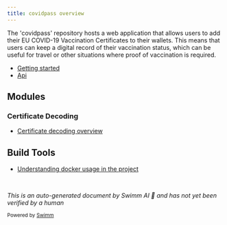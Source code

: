 ```yaml
---
title: covidpass overview
---
```

The 'covidpass' repository hosts a web application that allows users to add their EU COVID-19 Vaccination Certificates to their wallets. This means that users can keep a digital record of their vaccination status, which can be useful for travel or other situations where proof of vaccination is required.

- <SwmLink doc-title="Getting started">[Getting started](.swm/getting-started.h8g9pa3h.sw.md)</SwmLink>
- <SwmLink doc-title="Api">[Api](.swm/api.6u5wr7a3.sw.md)</SwmLink>

## Modules

### Certificate Decoding

- <SwmLink doc-title="Certificate decoding overview">[Certificate decoding overview](.swm/certificate-decoding-overview.40db26my.sw.md)</SwmLink>

## Build Tools

- <SwmLink doc-title="Understanding docker usage in the project">[Understanding docker usage in the project](.swm/understanding-docker-usage-in-the-project.32h1ba1k.sw.md)</SwmLink>

&nbsp;

*This is an auto-generated document by Swimm AI 🌊 and has not yet been verified by a human*

<SwmMeta version="3.0.0" repo-id="Z2l0aHViJTNBJTNBY292aWRwYXNzJTNBJTNBc2h1anV1dQ==" repo-name="covidpass"><sup>Powered by [Swimm](/)</sup></SwmMeta>

